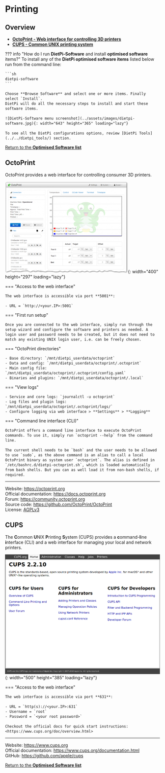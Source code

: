 # Printing

## Overview

- [**OctoPrint - Web interface for controlling 3D printers**](#octoprint)
- [**CUPS - Common UNIX printing system**](#cups)

??? info "How do I run **DietPi-Software** and install **optimised software** items?"
    To install any of the **DietPi optimised software items** listed below run from the command line:

    ```sh
    dietpi-software
    ```

    Choose **Browse Software** and select one or more items. Finally select `Install`.  
    DietPi will do all the necessary steps to install and start these software items.

    ![DietPi-Software menu screenshot](../assets/images/dietpi-software.jpg){: width="643" height="365" loading="lazy"}

    To see all the DietPi configurations options, review [DietPi Tools](../../dietpi_tools/) section.

[Return to the **Optimised Software list**](../../software/)

## OctoPrint

OctoPrint provides a web interface for controlling consumer 3D printers.

![OctoPrint web interface screenshot](../assets/images/dietpi-software-printserver-octoprint.png){: width="400" height="297" loading="lazy"}

=== "Access to the web interface"

    The web interface is accessible via port **5001**:

    - URL = `http://<your.IP>:5001`  

=== "First run setup"

    Once you are connected to the web interface, simply run through the setup wizard and configure the software and printers as needed. A login user and password needs to be created, but it does not need to match any existing UNIX login user, i.e. can be freely chosen.

=== "OctoPrint directories"

    - Base directory: `/mnt/dietpi_userdata/octoprint`
    - Data and config: `/mnt/dietpi_userdata/octoprint/.octoprint`
    - Main config file: `/mnt/dietpi_userdata/octoprint/.octoprint/config.yaml`
    - Binaries and plugins: `/mnt/dietpi_userdata/octoprint/.local`

=== "View logs"

    - Service and core logs: `journalctl -u octoprint`
    - Log files and plugin logs: `/mnt/dietpi_userdata/octoprint/.octoprint/logs/`
    - Configure logging via web interface > **Settings** > **Logging**

=== "Command line interface (CLI)"

    OctoPrint offers a command line interface to execute OctoPrint commands. To use it, simply run `octoprint --help` from the command line.

    The current shell needs to be `bash` and the user needs to be allowed to use `sudo`, as the above command is an alias to call a local OctoPrint binary as system user `octoprint`. The alias is defined in `/etc/bashrc.d/dietpi-octoprint.sh`, which is loaded automatically from bash shells. But you can as well load it from non-bash shells, if required.

***

Website: <https://octoprint.org>  
Official documentation: <https://docs.octoprint.org>  
Forum: <https://community.octoprint.org>  
Source code: <https://github.com/OctoPrint/OctoPrint>  
License: [AGPLv3](https://github.com/OctoPrint/OctoPrint/blob/master/LICENSE.txt)

## CUPS

The **C**ommon **U**NIX **P**rinting **S**ystem (CUPS) provides a **c**ommand-**l**ine **i**nterface (CLI) and a web interface for managing your local and network printers.

![CUPS web interface screenshot](../assets/images/dietpi-software-printserver-cups.png){: width="500" height="385" loading="lazy"}

=== "Access to the web interface"

    The web interface is accessible via port **631**:

    - URL = `http(s)://<your.IP>:631`  
    - Username = `root`
    - Password = `<your root password>`

    Checkout the official docs for quick start instructions: <https://www.cups.org/doc/overview.html>

***

Website: <https://www.cups.org>  
Official documentation: <https://www.cups.org/documentation.html>  
GitHub: <https://github.com/apple/cups>

[Return to the **Optimised Software list**](../../software/)
